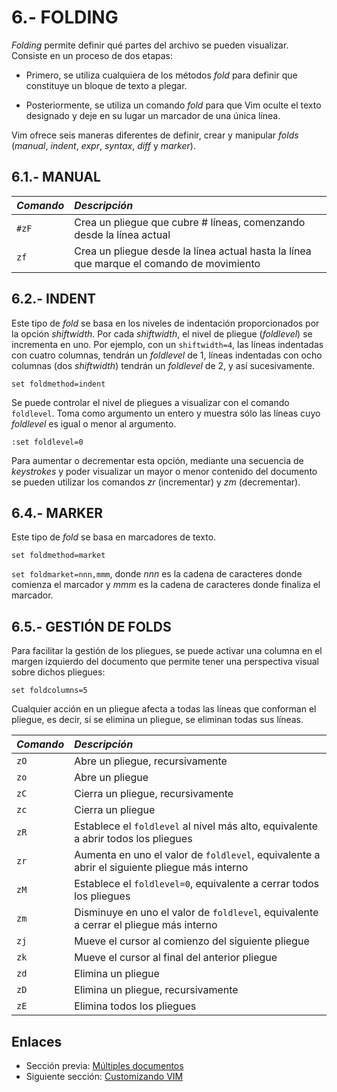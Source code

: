 # 6.- FOLDING

*Folding* permite definir qué partes del archivo se pueden visualizar. Consiste en un proceso de dos etapas:

 * Primero, se utiliza cualquiera de los métodos *fold* para definir que constituye un bloque de texto a plegar.

 * Posteriormente, se utiliza un comando *fold* para que Vim oculte el texto designado y deje en su lugar un marcador de una única línea.

Vim ofrece seis maneras diferentes de definir, crear y manipular *folds* (*manual*, *indent*, *expr*, *syntax*, *diff* y *marker*).


## 6.1.- MANUAL

|*Comando*|*Descripción*|
|:---|:---|
|`#zF`|Crea un pliegue que cubre # líneas, comenzando desde la línea actual|
|`zf`|Crea un pliegue desde la línea actual hasta la línea que marque el comando de movimiento|

## 6.2.- INDENT

Este tipo de *fold* se basa en los niveles de indentación proporcionados por la opción *shiftwidth*. Por cada *shiftwidth*, el nivel de pliegue (*foldlevel*) se incrementa en uno. Por ejemplo, con un `shiftwidth=4`, las líneas indentadas con cuatro columnas, tendrán un *foldlevel* de 1, líneas indentadas con ocho columnas (dos *shiftwidth*) tendrán un *foldlevel* de 2, y así sucesivamente.

`set foldmethod=indent`

Se puede controlar el nivel de pliegues a visualizar con el comando `foldlevel`. Toma como argumento un entero y muestra sólo las líneas cuyo *foldlevel* es igual o menor al argumento.

`:set foldlevel=0`

Para aumentar o decrementar esta opción, mediante una secuencia de *keystrokes* y poder visualizar un mayor o menor contenido del documento se pueden utilizar los comandos *zr* (incrementar) y *zm* (decrementar).

## 6.4.- MARKER

Este tipo de *fold* se basa en marcadores de texto.

`set foldmethod=market`

`set foldmarket=nnn,mmm`, donde *nnn* es la cadena de caracteres donde comienza el marcador y *mmm* es la cadena de caracteres donde finaliza el marcador.

## 6.5.- GESTIÓN DE FOLDS

Para facilitar la gestión de los pliegues, se puede activar una columna en el margen izquierdo del documento que permite tener una perspectiva visual sobre dichos pliegues:

`set foldcolumns=5`

Cualquier acción en un pliegue afecta a todas las líneas que conforman el pliegue, es decir, si se elimina un pliegue, se eliminan todas sus líneas.

|*Comando*|*Descripción*|
|:---|:---|
|`zO`|Abre un pliegue, recursivamente|
|`zo`|Abre un pliegue|
|`zC`|Cierra un pliegue, recursivamente|
|`zc`|Cierra un pliegue|
|`zR`|Establece el `foldlevel` al nivel más alto, equivalente a abrir todos los pliegues|
|`zr`|Aumenta en uno el valor de `foldlevel`, equivalente a abrir el siguiente pliegue más interno|
|`zM`|Establece el `foldlevel=0`, equivalente a cerrar todos los pliegues|
|`zm`|Disminuye en uno el valor de `foldlevel`, equivalente a cerrar el pliegue más interno|
|`zj`|Mueve el cursor al comienzo del siguiente pliegue|
|`zk`|Mueve el cursor al final del anterior pliegue|
|`zd`|Elimina un pliegue|
|`zD`|Elimina un pliegue, recursivamente|
|`zE`|Elimina todos los pliegues|

## Enlaces

- Sección previa: [Múltiples documentos](05.0.md)
- Siguiente sección: [Customizando VIM](07.0.md)
